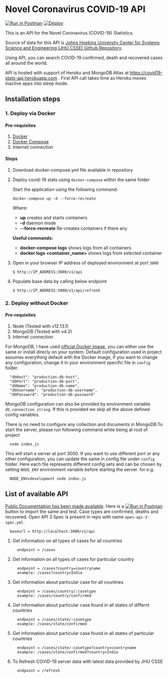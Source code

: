 # Novel Coronavirus COVID-19 API

[![Run in Postman](https://run.pstmn.io/button.svg)](https://app.getpostman.com/run-collection/e3db374a45c3f3a7eec1) [![Deploy](https://www.herokucdn.com/deploy/button.svg)](https://heroku.com/deploy)

This is an API for the Novel Coronavirus (COVID-19) Statistics.

Source of data for this API is [Johns Hopkins University Center for Systems Science and Engineering (JHU CSSE) Github Repository](https://github.com/CSSEGISandData/COVID-19).

Using API, you can search COVID-19 confirmed, death and recovered cases all around the world.

API is hosted with support of Heroku and MongoDB Atlas at https://covid19-stats-api.herokuapp.com . First API call takes time as Heroku moves inactive apps into sleep mode.

## Installation steps
### 1. Deploy via Docker
#### Pre-requisites
   1. [Docker](https://docs.docker.com/engine/installation/)
   2. [Docker Compose](https://docs.docker.com/compose/install/)
   3. Internet connection

#### Steps
1. Download docker-compose.yml file available in repository
2. Deploy covid-19 stats using `docker-compose` within the same folder

      Start the application using the following command:

      ```Shell
      docker-compose up -d --force-recreate
      ```
      Where:
      - **up** creates and starts containers
      - **-d** daemon mode
      - **--force-recreate** Re-creates containers if there any

      **Useful commands:**
      - **docker-compose logs** shows logs from all containers
      - **docker logs &lt;container_name&gt;** shows logs from selected container

3. Open in your browser IP address of deployed environment at port `3000`
      ```
      $ http://IP_ADDRESS:3000/v1/api
      ```
4. Populate base data by calling below endpoint
      ```
      $ http://IP_ADDRESS:3000/v1/api/refresh
      ```

### 2. Deploy without Docker
#### Pre-requisites

   1. Node (Tested with v12.13.1)
   2. MongoDB (Tested with v4.2)
   3. Internet connection

For MongoDB, I have used [official Docker image](https://hub.docker.com/_/mongo), you can either use the same or install direcly on your system. Default configuration used in project assumes everything default with the Docker image, if you want to change any configuration, change it in your environment specific file in `config` folder.

      "dbHost": "production-db-host",
      "dbPort": "production-db-port",
      "dbName": "production-db-name",
      "dbUsername": "production-db-username",
      "dbPassword": "production-db-password"

MongoDB configuration can also be provided by environment variable `db_connection_string`. If this is provided we skip all the above defined config variables.

There is no need to configure any collection and documents in MongoDB.To start the server, please run following command while being at root of project

      node index.js

This will start a server at port 3000. If you want to use different port or any other configuration, you can update the same in config file under `config` folder. Here each file represents different config sets and can be chosen by setting `NODE_ENV` environment variable before starting the server. for e.g.

      NODE_ENV=development node index.js

## List of available API

[Public Documentation has been made available](https://documenter.getpostman.com/view/5352730/SzYbyxR5?version=latest). Here is a [![Run in Postman](https://run.pstmn.io/button.svg)](https://app.getpostman.com/run-collection/e3db374a45c3f3a7eec1) button to import the same and test.  Case types are confirmed, deaths and recovered. Open API 3 Spec is present in repo with name `open-api-3-spec.yml`.

      baseurl = http://localhost:3000/v1/api

1. Get information on all types of cases for all countries

         endpoint = /cases

2. Get information on all types of cases for particular country

         endpoint = /cases?country=countryname
         example: /cases?country=India

3. Get information about particular case for all countries

         endpoint = /cases/country/:casetype
         example: /cases/country/confirmed

4. Get information about particular case found in all states of differnt countries

         endpoint = /cases/state/:casetype
         example: /cases/state/confirmed

5. Get information about particular case found in all states of particular countries

         endpoint = /cases/state/:casetype?country=countryname
         example: /cases/state/confirmed?country=India

6. To Refresh COVID-19 server data with latest data provided by JHU CSSE

         endpoint = /refresh

